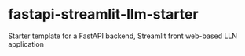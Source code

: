 # fastapi-streamlit-llm-starter
Starter template for a FastAPI backend, Streamlit front web-based LLN application
